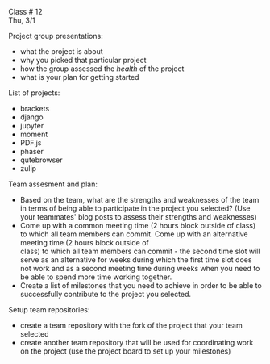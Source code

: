 
<div class="lecture2">
<div class="column_date">

Class # 12 <br> 
Thu, 3/1

</div>

<div class="column_materials">
<p markdown="block">

Project group presentations: 
- what the project is about
- why you picked that particular project
- how the group assessed the _health_ of the project
- what is your plan for getting started 

List of projects: 

- brackets
- django
- jupyter
- moment
- PDF.js
- phaser
- qutebrowser
- zulip

</p>
</div>

<div class="column_assign">
<p markdown="block">

Team assesment and plan:
- Based on the team, what are the strengths and weaknesses of the team in terms of
being able to participate in the project you selected? (Use your teammates' blog posts to assess
their strengths and weaknesses)
- Come up with a common meeting time (2 hours block outside of class) to which all
team members can commit. Come up with an alternative meeting time (2 hours block outside of  
class) to which all team members can commit - the second time slot will serve as an alternative for 
weeks during which the first time slot does not work and as a second meeting time during weeks
when you need to be able to spend more time working together.
- Create a list of milestones that you need to achieve in order to be able to successfully
contribute to the project you selected. 

Setup team repositories:
- create a team repository with the fork of the project that your team selected 
- create another team repository that will be used for coordinating work on
the project (use the project board to set up your milestones) 
 
</p>
</div>
    
</div>
